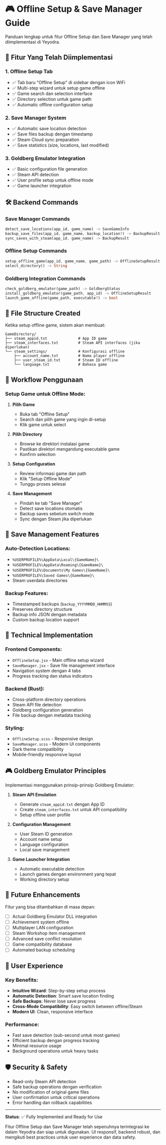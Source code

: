 # 🎮 Offline Setup & Save Manager Guide

Panduan lengkap untuk fitur Offline Setup dan Save Manager yang telah diimplementasi di Yeyodra.

## 🚀 Fitur Yang Telah Diimplementasi

### 1. **Offline Setup Tab**
- ✅ Tab baru "Offline Setup" di sidebar dengan icon WiFi
- ✅ Multi-step wizard untuk setup game offline
- ✅ Game search dan selection interface
- ✅ Directory selection untuk game path
- ✅ Automatic offline configuration setup

### 2. **Save Manager System**
- ✅ Automatic save location detection
- ✅ Save files backup dengan timestamp
- ✅ Steam Cloud sync preparation
- ✅ Save statistics (size, locations, last modified)

### 3. **Goldberg Emulator Integration**
- ✅ Basic configuration file generation
- ✅ Steam API detection
- ✅ User profile setup untuk offline mode
- ✅ Game launcher integration

## 🛠️ Backend Commands

### Save Manager Commands
```rust
detect_save_locations(app_id, game_name) -> SaveGameInfo
backup_save_files(app_id, game_name, backup_location?) -> BackupResult  
sync_saves_with_steam(app_id, game_name) -> BackupResult
```

### Offline Setup Commands
```rust
setup_offline_game(app_id, game_name, game_path) -> OfflineSetupResult
select_directory() -> String
```

### Goldberg Integration Commands
```rust
check_goldberg_emulator(game_path) -> GoldbergStatus
install_goldberg_emulator(game_path, app_id) -> OfflineSetupResult
launch_game_offline(game_path, executable?) -> bool
```

## 📁 File Structure Created

Ketika setup offline game, sistem akan membuat:

```
GameDirectory/
├── steam_appid.txt              # App ID game
├── steam_interfaces.txt         # Steam API interfaces (jika diperlukan)
└── steam_settings/              # Konfigurasi offline
    ├── account_name.txt         # Nama player offline
    ├── user_steam_id.txt        # Steam ID offline
    └── language.txt             # Bahasa game
```

## 🎯 Workflow Penggunaan

### Setup Game untuk Offline Mode:

1. **Pilih Game**
   - Buka tab "Offline Setup"
   - Search dan pilih game yang ingin di-setup
   - Klik game untuk select

2. **Pilih Directory**
   - Browse ke direktori instalasi game
   - Pastikan direktori mengandung executable game
   - Konfirm selection

3. **Setup Configuration**
   - Review informasi game dan path
   - Klik "Setup Offline Mode"
   - Tunggu proses selesai

4. **Save Management**
   - Pindah ke tab "Save Manager"
   - Detect save locations otomatis
   - Backup saves sebelum switch mode
   - Sync dengan Steam jika diperlukan

## 💾 Save Management Features

### Auto-Detection Locations:
- `%USERPROFILE%\AppData\Local\{GameName}\`
- `%USERPROFILE%\AppData\Roaming\{GameName}\`
- `%USERPROFILE%\Documents\My Games\{GameName}\`
- `%USERPROFILE%\Saved Games\{GameName}\`
- Steam userdata directories

### Backup Features:
- Timestamped backups (`backup_YYYYMMDD_HHMMSS`)
- Preserves directory structure
- Backup info JSON dengan metadata
- Custom backup location support

## 🔧 Technical Implementation

### Frontend Components:
- `OfflineSetup.jsx` - Main offline setup wizard
- `SaveManager.jsx` - Save file management interface
- Navigation system dengan 4 tabs
- Progress tracking dan status indicators

### Backend (Rust):
- Cross-platform directory operations
- Steam API file detection
- Goldberg configuration generation
- File backup dengan metadata tracking

### Styling:
- `OfflineSetup.scss` - Responsive design
- `SaveManager.scss` - Modern UI components
- Dark theme compatibility
- Mobile-friendly responsive layout

## 🎮 Goldberg Emulator Principles

Implementasi menggunakan prinsip-prinsip Goldberg Emulator:

1. **Steam API Emulation**
   - Generate `steam_appid.txt` dengan App ID
   - Create `steam_interfaces.txt` untuk API compatibility
   - Setup offline user profile

2. **Configuration Management**
   - User Steam ID generation
   - Account name setup
   - Language configuration
   - Local save management

3. **Game Launcher Integration**
   - Automatic executable detection
   - Launch games dengan environment yang tepat
   - Working directory setup

## 🚀 Future Enhancements

Fitur yang bisa ditambahkan di masa depan:

- [ ] Actual Goldberg Emulator DLL integration
- [ ] Achievement system offline
- [ ] Multiplayer LAN configuration
- [ ] Steam Workshop item management
- [ ] Advanced save conflict resolution
- [ ] Game compatibility database
- [ ] Automated backup scheduling

## 📱 User Experience

### Key Benefits:
- **Intuitive Wizard**: Step-by-step setup process
- **Automatic Detection**: Smart save location finding
- **Safe Backups**: Never lose save progress
- **Cross-Mode Compatibility**: Easy switch between offline/Steam
- **Modern UI**: Clean, responsive interface

### Performance:
- Fast save detection (sub-second untuk most games)
- Efficient backup dengan progress tracking
- Minimal resource usage
- Background operations untuk heavy tasks

## 🛡️ Security & Safety

- Read-only Steam API detection
- Safe backup operations dengan verification
- No modification of original game files
- User confirmation untuk critical operations
- Error handling dan rollback capabilities

---

**Status**: ✅ Fully Implemented and Ready for Use

Fitur Offline Setup dan Save Manager telah sepenuhnya terintegrasi ke dalam Yeyodra dan siap untuk digunakan. UI responsif, backend robust, dan mengikuti best practices untuk user experience dan data safety.

